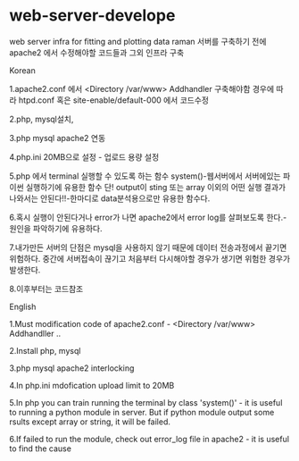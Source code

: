 # web-server-develope
web server infra for fitting and plotting data raman
서버를 구축하기 전에 apache2 에서 수정해야할 코드들과 그외 인프라 구축

Korean

1.apache2.conf 에서 <Directory /var/www> Addhandler 구축해야함
경우에 따라 htpd.conf 혹은 site-enable/default-000 에서 코드수정

2.php, mysql설치,

3.php mysql apache2 연동

4.php.ini 20MB으로 설정 - 업로드 용량 설정

5.php 에서 terminal 실행할 수 있도록 하는 함수 system()-웹서버에서 서버에있는 파이썬 실행하기에 유용한 함수
단! output이 sting 또는 array 이외의 어떤 실행 결과가 나와서는 안된다!!-한마디로 data분석용으로만 유용한 함수다.

6.혹시 실행이 안된다거나 error가 나면 apache2에서 error log를 살펴보도록 한다.-원인을 파악하기에 유용하다.

7.내가만든 서버의 단점은 mysql을 사용하지 않기 때문에 데이터 전송과정에서 끝기면 위험하다. 중간에 서버접속이 끊기고
처음부터 다시해야할 경우가 생기면 위험한 경우가 발생한다.

8.이후부터는 코드참조

English

1.Must modification code of apache2.conf - <Directory /var/www> Addhandller ..

2.Install php, mysql

3.php mysql apache2 interlocking

4.In php.ini mdofication upload limit to 20MB

5.In php you can train running the terminal by class 'system()' - it is useful to running a python module in server. But if 
python module output some rsults except array or string, it will be failed.

6.If failed to run the module, check out error_log file in apache2 - it is useful to find the cause
